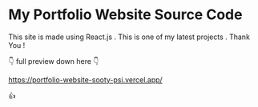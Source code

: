 # My Portfolio Website Source Code 

This site is made using React.js . This is one of my latest projects . Thank You !

👇 full preview down here 👇

https://portfolio-website-sooty-psi.vercel.app/

👍
